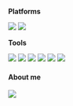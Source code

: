 **Platforms**

<img src="https://img.shields.io/badge/Apple-000000?style=flat-square&logo=Apple&logoColor=white"/> <img src="https://img.shields.io/badge/Linux-FCC624?style=flat-square&logo=Linux&logoColor=white"/>

**Tools**

<img src="https://img.shields.io/badge/Java-007396?style=flat-square&logo=Java&logoColor=white"/> <img src="https://img.shields.io/badge/C++-00599C?style=flat-square&logo=cplusplus&logoColor=white"/> <img src="https://img.shields.io/badge/TypeScript-3178C6?style=flat-square&logo=TypeScript&logoColor=white"/> <img src="https://img.shields.io/badge/Python-3776AB?style=flat-square&logo=Python&logoColor=white"/> <img src="https://img.shields.io/badge/Pytorch-EE4C2C?style=flat-square&logo=Pytorch&logoColor=white"/> <img src="https://img.shields.io/badge/TensorFlow-FF6F00?style=flat-square&logo=TensorFlow&logoColor=white"/>

#### About me
<a href="https://wonseo-c.github.io/about/" target="_blank"><img src="https://img.shields.io/badge/About in my Blog-181717?style=for-the-badge&logo=GitHub&logoColor=white"/></a>
